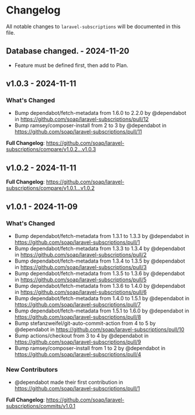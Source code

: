 # Changelog

All notable changes to `laravel-subscriptions` will be documented in this file.

## Database changed. - 2024-11-20

- Feature must be defined first, then add to Plan.

## v1.0.3 - 2024-11-11

### What's Changed

* Bump dependabot/fetch-metadata from 1.6.0 to 2.2.0 by @dependabot in https://github.com/soap/laravel-subscriptions/pull/12
* Bump ramsey/composer-install from 2 to 3 by @dependabot in https://github.com/soap/laravel-subscriptions/pull/11

**Full Changelog**: https://github.com/soap/laravel-subscriptions/compare/v1.0.2...v1.0.3

## v1.0.2 - 2024-11-11

**Full Changelog**: https://github.com/soap/laravel-subscriptions/compare/v1.0.1...v1.0.2

## v1.0.1 - 2024-11-09

### What's Changed

* Bump dependabot/fetch-metadata from 1.3.1 to 1.3.3 by @dependabot in https://github.com/soap/laravel-subscriptions/pull/1
* Bump dependabot/fetch-metadata from 1.3.3 to 1.3.4 by @dependabot in https://github.com/soap/laravel-subscriptions/pull/2
* Bump dependabot/fetch-metadata from 1.3.4 to 1.3.5 by @dependabot in https://github.com/soap/laravel-subscriptions/pull/3
* Bump dependabot/fetch-metadata from 1.3.5 to 1.3.6 by @dependabot in https://github.com/soap/laravel-subscriptions/pull/5
* Bump dependabot/fetch-metadata from 1.3.6 to 1.4.0 by @dependabot in https://github.com/soap/laravel-subscriptions/pull/6
* Bump dependabot/fetch-metadata from 1.4.0 to 1.5.1 by @dependabot in https://github.com/soap/laravel-subscriptions/pull/7
* Bump dependabot/fetch-metadata from 1.5.1 to 1.6.0 by @dependabot in https://github.com/soap/laravel-subscriptions/pull/8
* Bump stefanzweifel/git-auto-commit-action from 4 to 5 by @dependabot in https://github.com/soap/laravel-subscriptions/pull/10
* Bump actions/checkout from 3 to 4 by @dependabot in https://github.com/soap/laravel-subscriptions/pull/9
* Bump ramsey/composer-install from 1 to 2 by @dependabot in https://github.com/soap/laravel-subscriptions/pull/4

### New Contributors

* @dependabot made their first contribution in https://github.com/soap/laravel-subscriptions/pull/1

**Full Changelog**: https://github.com/soap/laravel-subscriptions/commits/v1.0.1
